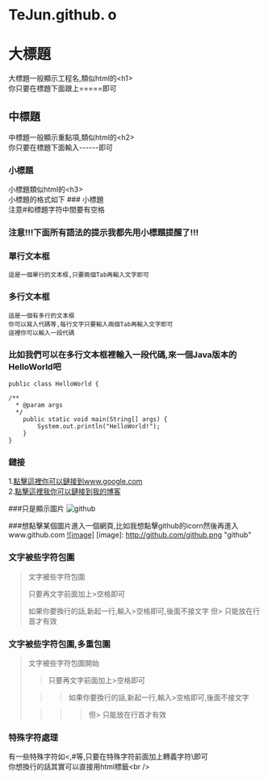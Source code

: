 TeJun.github. o
==============

大標題
===================================
  大標題一般顯示工程名,類似html的\<h1\><br />
  你只要在標題下面跟上=====即可

中標題
-----------------------------------
  中標題一般顯示重點項,類似html的\<h2\><br />
  你只要在標題下面輸入------即可

### 小標題
  小標題類似html的\<h3\><br />
  小標題的格式如下 ### 小標題<br />
  注意#和標題字符中間要有空格

### 注意!!!下面所有語法的提示我都先用小標題提醒了!!!

### 單行文本框
    這是一個單行的文本框,只要兩個Tab再輸入文字即可

### 多行文本框
    這是一個有多行的文本框
    你可以寫入代碼等,每行文字只要輸入兩個Tab再輸入文字即可
    這裡你可以輸入一段代碼

### 比如我們可以在多行文本框裡輸入一段代碼,來一個Java版本的HelloWorld吧
	public class HelloWorld {

    /**
      * @param args
      */
    	public static void main(String[] args) {
        	System.out.println("HelloWorld!");
    	}
	}

### 鏈接
1.[點擊這裡你可以鏈接到www.google.com](http://www.google.com)<br />
2.[點擊這裡我你可以鏈接到我的博客](http://guoyunsky.iteye.com)<br />

###只是顯示圖片
![github](http://github.com/unicorn.png "github")

###想點擊某個圖片進入一個網頁,比如我想點擊github的icorn然後再進入www.github.com
[![image]](http://www.github.com/)
[image]: http://github.com/github.png "github"

### 文字被些字符包圍
> 文字被些字符包圍
>
> 只要再文字前面加上>空格即可
>
> 如果你要換行的話,新起一行,輸入>空格即可,後面不接文字
> 但> 只能放在行首才有效

### 文字被些字符包圍,多重包圍
> 文字被些字符包圍開始
>
> > 只要再文字前面加上>空格即可
>
>  > > 如果你要換行的話,新起一行,輸入>空格即可,後面不接文字
>
> > > > 但> 只能放在行首才有效

### 特殊字符處理
有一些特殊字符如<,#等,只要在特殊字符前面加上轉義字符\即可<br />
你想換行的話其實可以直接用html標籤\<br /\>
